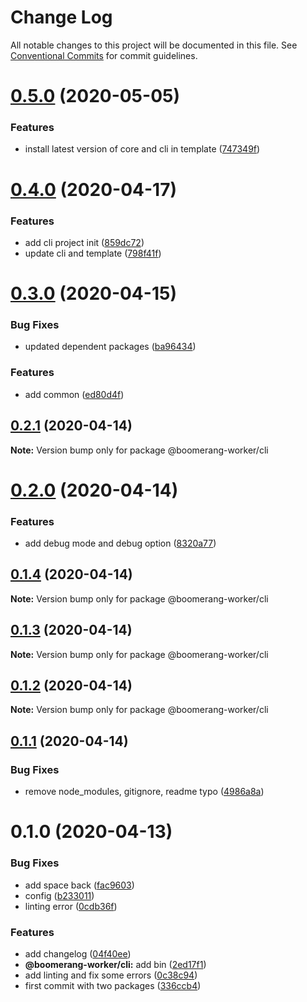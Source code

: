 # Change Log

All notable changes to this project will be documented in this file.
See [Conventional Commits](https://conventionalcommits.org) for commit guidelines.

# [0.5.0](https://github.ibm.com/Boomerang/boomerang.worker.base/compare/@boomerang-worker/cli@0.4.0...@boomerang-worker/cli@0.5.0) (2020-05-05)

### Features

- install latest version of core and cli in template ([747349f](https://github.ibm.com/Boomerang/boomerang.worker.base/commit/747349fbe89e6aaecdab17095a095227c0713ab5))

# [0.4.0](https://github.ibm.com/Boomerang/boomerang.worker.base/compare/@boomerang-worker/cli@0.3.0...@boomerang-worker/cli@0.4.0) (2020-04-17)

### Features

- add cli project init ([859dc72](https://github.ibm.com/Boomerang/boomerang.worker.base/commit/859dc72555ab7df171bd3bead612ecb82f3bdb77))
- update cli and template ([798f41f](https://github.ibm.com/Boomerang/boomerang.worker.base/commit/798f41f33c0880765ef2348609b234849024f6c6))

# [0.3.0](https://github.ibm.com/Boomerang/boomerang.worker.base/compare/@boomerang-worker/cli@0.2.1...@boomerang-worker/cli@0.3.0) (2020-04-15)

### Bug Fixes

- updated dependent packages ([ba96434](https://github.ibm.com/Boomerang/boomerang.worker.base/commit/ba964341d1d833cafdd18573af8afd3f1ff40a79))

### Features

- add common ([ed80d4f](https://github.ibm.com/Boomerang/boomerang.worker.base/commit/ed80d4f5b467e0d73ecb9cefcb287ad7aad21539))

## [0.2.1](https://github.ibm.com/Boomerang/boomerang.worker.base/compare/@boomerang-worker/cli@0.2.0...@boomerang-worker/cli@0.2.1) (2020-04-14)

**Note:** Version bump only for package @boomerang-worker/cli

# [0.2.0](https://github.ibm.com/Boomerang/boomerang.worker.base/compare/@boomerang-worker/cli@0.1.4...@boomerang-worker/cli@0.2.0) (2020-04-14)

### Features

- add debug mode and debug option ([8320a77](https://github.ibm.com/Boomerang/boomerang.worker.base/commit/8320a770f40f418a2fcb005fb18bc9326c59bf67))

## [0.1.4](https://github.ibm.com/Boomerang/boomerang.worker.base/compare/@boomerang-worker/cli@0.1.3...@boomerang-worker/cli@0.1.4) (2020-04-14)

**Note:** Version bump only for package @boomerang-worker/cli

## [0.1.3](https://github.ibm.com/Boomerang/boomerang.worker.base/compare/@boomerang-worker/cli@0.1.2...@boomerang-worker/cli@0.1.3) (2020-04-14)

**Note:** Version bump only for package @boomerang-worker/cli

## [0.1.2](https://github.ibm.com/Boomerang/boomerang.worker.base/compare/@boomerang-worker/cli@0.1.1...@boomerang-worker/cli@0.1.2) (2020-04-14)

**Note:** Version bump only for package @boomerang-worker/cli

## [0.1.1](https://github.ibm.com/Boomerang/boomerang.worker.base/compare/@boomerang-worker/cli@0.1.0...@boomerang-worker/cli@0.1.1) (2020-04-14)

### Bug Fixes

- remove node_modules, gitignore, readme typo ([4986a8a](https://github.ibm.com/Boomerang/boomerang.worker.base/commit/4986a8a51c76b4d1da9387e4fa3d9b7f91571d80))

# 0.1.0 (2020-04-13)

### Bug Fixes

- add space back ([fac9603](https://github.ibm.com/Boomerang/boomerang.worker.base/commit/fac96037762ec864051a47899748a65409272ad8))
- config ([b233011](https://github.ibm.com/Boomerang/boomerang.worker.base/commit/b23301103c7a065fc20461fe6d6208f6399cba07))
- linting error ([0cdb36f](https://github.ibm.com/Boomerang/boomerang.worker.base/commit/0cdb36f835b419aa1cc48fc49134cb7f24cb04c3))

### Features

- add changelog ([04f40ee](https://github.ibm.com/Boomerang/boomerang.worker.base/commit/04f40eecf60610486abd0775f9de5c6e6b7989ac))
- **@boomerang-worker/cli:** add bin ([2ed17f1](https://github.ibm.com/Boomerang/boomerang.worker.base/commit/2ed17f11fa698d935d8af09633e0cac3d7a78af4))
- add linting and fix some errors ([0c38c94](https://github.ibm.com/Boomerang/boomerang.worker.base/commit/0c38c9416702638389ea28ed114383e34ba7dc32))
- first commit with two packages ([336ccb4](https://github.ibm.com/Boomerang/boomerang.worker.base/commit/336ccb4d3649a36e07ff2caeffdd8b8d2385132b))
